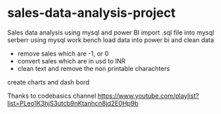 # sales-data-analysis-project
Sales data analysis using mysql and power BI
import .sql file into mysql serberr using mysql work bench
load data into power bi and clean data 
  - remove sales which are -1, or 0
  - convert sales which are in usd to INR
  - clean text  and remove the non  printable  charachters

create charts and dash bord
  



Thanks to codebasics channel 
https://www.youtube.com/playlist?list=PLeo1K3hjS3utcb9nKtanhcn8jd2E0Hp9b
